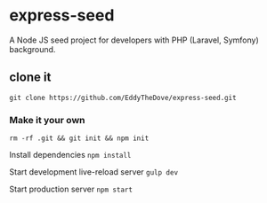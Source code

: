 # express-seed
A Node JS seed project for developers with PHP (Laravel, Symfony) background.

## clone it
`git clone https://github.com/EddyTheDove/express-seed.git`

### Make it your own
`rm -rf .git && git init && npm init`

Install dependencies
`npm install`

Start development live-reload server
`gulp dev`

Start production server
`npm start`
